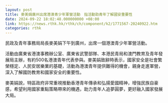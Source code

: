 ```yaml
---
layout: post
title: 麥美娟廣州出席港澳青少年軍營活動　指活動助青年了解國安重要性
date: 2024-09-22 18:02:48.000000000 +08:00
link: https://news.rthk.hk/rthk/ch/component/k2/1771567-20240922.htm
categories: rthk
---
```


民政及青年事務局局長麥美娟下午到廣州，出席一個港澳青少年軍營活動。

活動由廣東省港澳事務辦公室、廣東省武警部隊、本港民青局和澳門教育及青年發展局主辦，有約500名港澳青年代表參與。麥美娟致辭時表示，國家安全是社會繁榮穩定、人民安居樂業的基礎，活動為港澳青年提供難得的機會，親身走進軍營，深入了解國防教育和國家安全的重要性。

麥美娟說，特區政府非常重視推動香港青年傳承和弘揚愛國精神，增強民族自豪感，希望利用國家重點策略帶來的機遇，助力青年人追夢圓夢，更好融入國家發展大局。

